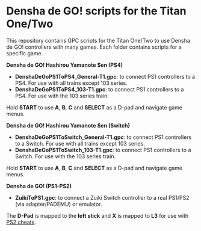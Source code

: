 # Densha de GO! scripts for the Titan One/Two

This repository contains GPC scripts for the Titan One/Two to use Densha de GO! controllers with many games. Each folder contains scripts for a specific game.

**Densha de GO! Hashirou Yamanote Sen (PS4)**

- **DenshaDeGoPS1ToPS4_General-T1.gpc**: to connect PS1 controllers to a PS4. For use with all trains except 103 series.
- **DenshaDeGoPS1ToPS4_103-T1.gpc**: to connect PS1 controllers to a PS4. For use with the 103 series train.

Hold **START** to use **A**, **B**, **C** and **SELECT** as a D-pad and navigate game menus.

**Densha de GO! Hashirou Yamanote Sen (Switch)**

- **DenshaDeGoPS1ToSwitch_General-T1.gpc**: to connect PS1 controllers to a Switch. For use with all trains except 103 series.
- **DenshaDeGoPS1ToSwitch_103-T1.gpc**: to connect PS1 controllers to a Switch. For use with the 103 series train.

Hold **START** to use **A**, **B**, **C** and **SELECT** as a D-pad and navigate game menus.

**Densha de GO! (PS1-PS2)**

- **ZuikiToPS1.gpc**: to connect a Zuiki Switch controller to a real PS1/PS2 (via adapter/PADEMU) or emulator.

The **D-Pad** is mapped to the **left stick** and **X** is mapped to **L3** for use with [PS2 cheats](https://marcriera.github.io/ddgo-controller-docs/adapters/#playstation-2-cheat-codes-for-playstation-1-controllers).
